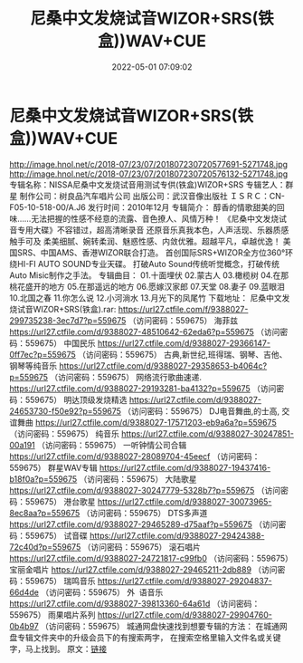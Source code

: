 ﻿---
title: 尼桑中文发烧试音WIZOR+SRS(铁盒))WAV+CUE
date: 2022-05-01 07:09:02
categories: 试音碟、非卖品、发烧碟
tags: 华语中文
---
# 尼桑中文发烧试音WIZOR+SRS(铁盒))WAV+CUE

http://image.hnol.net/c/2018-07/23/07/201807230720577691-5271748.jpg
http://image.hnol.net/c/2018-07/23/07/201807230720576132-5271748.jpg
专辑名称：NISSA尼桑中文发烧试音用测试专供(铁盒)WIZOR+SRS
专辑艺人：群星
制作公司：树良品汽车唱片公司
出版公司：武汉音像出版社
ＩＳＲＣ：CN-F05-10-518-00/A.J6
发行时间：2010年12月
专辑简介：
醇香的情歌甜美的回味……无法把握的性感不经意的流露、音色撩人、风情万种！
《尼桑中文发烧试音专用大碟》不容错过，超高清晰录音
还原音乐真我本色，人声活现、乐器质感触手可及
柔美细腻、婉转柔润、魅惑性感、内敛优雅。超越平凡，卓越优逸！
美国SRS、中国AMS、香港WIZOR联合打造。
首创国际SRS+WIZOR全方位360°环绕HI-FI AUTO SOUND专业天碟。
打破Auto Sound传统听觉概念，打破传统Auto Misic制作之手法。
专辑曲目：
01.十面埋伏
02.蒙古人
03.橄榄树
04.在那桃花盛开的地方
05.在那遥远的地方
06.愿嫁汉家郎
07.天堂
08.妻子
09.蓝眼泪
10.北国之春
11.你怎么说
12.小河淌水
13.月光下的凤尾竹
下载地址：
尼桑中文发烧试音WIZOR+SRS(铁盒).rar: https://url27.ctfile.com/f/9388027-299735238-3ec7d7?p=559675
（访问密码：559675）
海菲兹
https://url27.ctfile.com/d/9388027-48510642-62eda6?p=559675
（访问密码：559675）
中国民乐
https://url27.ctfile.com/d/9388027-29366147-0ff7ec?p=559675
（访问密码：559675）
古典,新世纪,班得瑞、钢琴、吉他、钢琴等纯音乐
https://url27.ctfile.com/d/9388027-29358653-b4064c?p=559675
（访问密码：559675）
网络流行歌曲速递.
https://url27.ctfile.com/d/9388027-29193281-ba4132?p=559675
（访问密码：559675）
明达顶级发烧精选
https://url27.ctfile.com/d/9388027-24653730-f50e92?p=559675
（访问密码：559675）
DJ电音舞曲,的士高, 交谊舞曲
https://url27.ctfile.com/d/9388027-17571203-eb9a6a?p=559675
（访问密码：559675）
纯音乐
https://url27.ctfile.com/d/9388027-30247851-00a191
（访问密码：559675）
一听钟情公司合辑
https://url27.ctfile.com/d/9388027-28089704-45eecf
（访问密码：559675）
群星WAV专辑
https://url27.ctfile.com/d/9388027-19437416-b18f0a?p=559675
（访问密码：559675）
大陆歌星
https://url27.ctfile.com/d/9388027-30247779-5328b7?p=559675
（访问密码：559675）
港台歌星
https://url27.ctfile.com/d/9388027-30073965-8ec8aa?p=559675
（访问密码：559675）
DTS多声道
https://url27.ctfile.com/d/9388027-29465289-d75aaf?p=559675
（访问密码：559675）
试音碟
https://url27.ctfile.com/d/9388027-29424388-72c40d?p=559675
（访问密码：559675）
滚石唱片
https://url27.ctfile.com/d/9388027-24721817-c99fb0
（访问密码：559675）
宝丽金唱片
https://url27.ctfile.com/d/9388027-29465211-2db889
（访问密码：559675）
瑞鸣音乐
https://url27.ctfile.com/d/9388027-29204837-66d4de
（访问密码：559675）
外  语音乐
https://url27.ctfile.com/d/9388027-39813360-64a61d
（访问密码：559675）
雨果唱片系列
https://url27.ctfile.com/d/9388027-29904760-0b4b97
（访问密码：559675）
城通网盘快速找到想要专辑的方法：
在城通网盘专辑文件夹中的升级会员下的有搜索两字，
在搜索空格里输入文件名或关键字，马上找到。
原文：[链接](https://blog.sina.com.cn/s/blog_1647c7e7601030wz9.html)